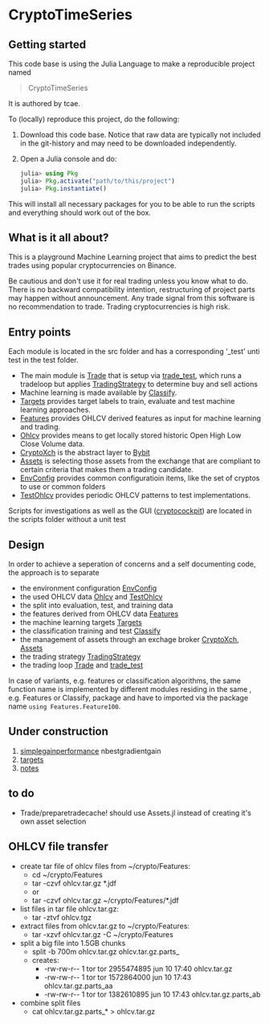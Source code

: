 # CryptoTimeSeries

## Getting started

<!-- This code base is using the Julia Language ) -->
This code base is using the Julia Language to make a reproducible project named
> CryptoTimeSeries

It is authored by tcae.

To (locally) reproduce this project, do the following:

1. Download this code base. Notice that raw data are typically not included in the
   git-history and may need to be downloaded independently.
2. Open a Julia console and do:

   ```julia
   julia> using Pkg
   julia> Pkg.activate("path/to/this/project")
   julia> Pkg.instantiate()
   ```

This will install all necessary packages for you to be able to run the scripts and
everything should work out of the box.

## What is it all about?

This is a playground Machine Learning project that aims to predict the best trades using popular cryptocurrencies on Binance.

Be cautious and don't use it for real trading unless you know what to do. There is no backward compatibility intention, restructuring of project parts may happen without announcement. Any trade signal from this software is no recommendation to trade. Trading cryptocurrencies is high risk.


## Entry points

Each module is located in the src folder and has a corresponding '_test' unti test in the test folder.

- The main module is [Trade](Trade/src/Trade.jl) that is setup via [trade_test](Trade/test/trade_test.jl), which runs a tradeloop but applies [TradingStrategy](TradingStrategy/src/TradingStrategy.jl) to determine buy and sell actions
- Machine learning is made available by [Classify](Classify/src/Classify.jl).
- [Targets](Targets/src/Targets.jl) provides target labels to train, evaluate and test machine learning approaches.
- [Features](Features/src/Features.jl) provides OHLCV derived features as input for machine learning and trading.
- [Ohlcv](Ohlcv/src/Ohlcv.jl) provides means to get locally stored historic Open High Low Close Volume data.
- [CryptoXch](CryptoXch/src/CryptoXch.jl) is the abstract layer to [Bybit](Bybit/src/Bybit.jl)
- [Assets](Assets/src/Assets.jl) is selecting those assets from the exchange that are compliant to certain criteria that makes them a trading candidate.
- [EnvConfig](EnvConfig/src/EnvConfig.jl) provides common configuratioin items, like the set of cryptos to use or common folders
- [TestOhlcv](TestOhlcv/src/TestOhlcv.jl) provides periodic OHLCV patterns to test implementations.

Scripts for investigations as well as the GUI ([cryptocockpit](scripts/cryptocockpit.jl)) are located in the scripts folder without a unit test

## Design

In order to achieve a seperation of concerns and a self documenting code, the approach is to separate

- the environment configuration [EnvConfig](EnvConfig/src/EnvConfig.jl)
- the used OHLCV data [Ohlcv](Ohlcv/src/Ohlcv.jl) and [TestOhlcv](TestOhlcv/src/TestOhlcv.jl)
- the split into evaluation, test, and training data
- the features derived from OHLCV data [Features](Features/src/Features.jl)
- the machine learning targets [Targets](Targets/src/Targets.jl)
- the classification training and test [Classify](Classify/src/Classify.jl)
- the management of assets through an exchage broker [CryptoXch](CryptoXch/src/CryptoXch.jl), [Assets](Assets/src/Assets.jl)
- the trading strategy [TradingStrategy](TradingStrategy/src/TradingStrategy.jl)
- the trading loop [Trade](Trade/src/Trade.jl) and [trade_test](Trade/test/trade_test.jl)

In case of variants, e.g. features or classification algorithms, the same function name is implemented by different modules residing in the same , e.g. Features or Classify, package and have to imported via the package name `using Features.Feature100`.

## Under construction

1. [simplegainperformance](scripts/simplegainperformance.jl) nbestgradientgain
2. [targets](src/targets.jl)
3. [notes](notes.md)

## to do

- Trade/preparetradecache! should use Assets.jl instead of creating it's own asset selection

## OHLCV file transfer

- create tar file of ohlcv files from ~/crypto/Features:
  - cd ~/crypto/Features
  - tar -czvf ohlcv.tar.gz *.jdf
  - or
  - tar -czvf ohlcv.tar.gz ~/crypto/Features/*.jdf
- list files in tar file ohlcv.tar.gz:
  - tar -ztvf ohlcv.tgz
- extract files from ohlcv.tar.gz to ~/crypto/Features:
  - tar -xzvf ohlcv.tar.gz -C ~/crypto/Features
- split a big file into 1.5GB chunks
  - split -b 700m ohlcv.tar.gz ohlcv.tar.gz.parts_
  - creates:
    - -rw-rw-r--   1 tor tor 2955474895 jun 10 17:40  ohlcv.tar.gz
    - -rw-rw-r--   1 tor tor 1572864000 jun 10 17:43  ohlcv.tar.gz.parts_aa
    - -rw-rw-r--   1 tor tor 1382610895 jun 10 17:43  ohlcv.tar.gz.parts_ab
- combine split files
  - cat ohlcv.tar.gz.parts_* > ohlcv.tar.gz
